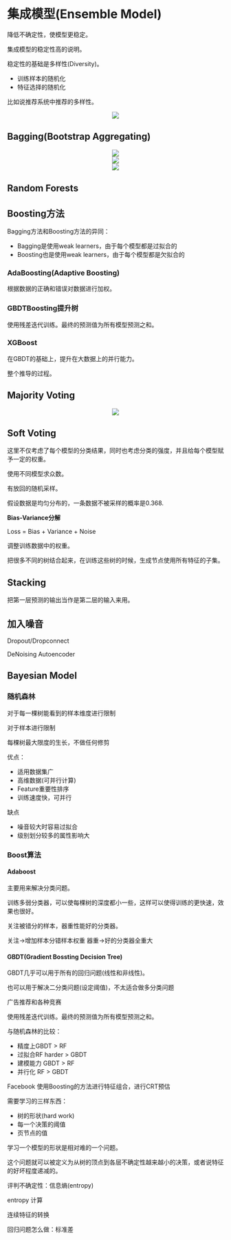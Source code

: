 # 集成模型(Ensemble Model)

降低不确定性，使模型更稳定。

集成模型的稳定性高的说明。

稳定性的基础是多样性(Diversity)。
- 训练样本的随机化
- 特征选择的随机化

比如说推荐系统中推荐的多样性。
<div align="center"> <img src="assets/image.png" rel="image.png" /></div>

## Bagging(Bootstrap Aggregating)

<div align="center"> <img src="assets/image.png" rel="image.png" /></div>

<div align="center"> <img src="assets/image.png" rel="image.png" /></div>

<div align="center"> <img src="assets/image.png" rel="image.png" /></div>

## Random Forests

## Boosting方法
Bagging方法和Boosting方法的异同：
- Bagging是使用weak learners，由于每个模型都是过拟合的
- Boosting也是使用weak learners，由于每个模型都是欠拟合的

###  AdaBoosting(Adaptive Boosting)
根据数据的正确和错误对数据进行加权。

### GBDTBoosting提升树
使用残差迭代训练。最终的预测值为所有模型预测之和。

### XGBoost
在GBDT的基础上，提升在大数据上的并行能力。

整个推导的过程。

## Majority Voting
<div align="center"> <img src="assets/image.png" rel="image.png" /></div>

## Soft Voting

这里不仅考虑了每个模型的分类结果，同时也考虑分类的强度，并且给每个模型赋予一定的权重。

使用不同模型求众数。

有放回的随机采样。

假设数据是均匀分布的，一条数据不被采样的概率是0.368.

**Bias-Variance分解**

Loss = Bias + Variance + Noise

调整训练数据中的权重。

把很多不同的树结合起来，在训练这些树的时候，生成节点使用所有特征的子集。

## Stacking

把第一层预测的输出当作是第二层的输入来用。

## 加入噪音

Dropout/Dropconnect

DeNoising Autoencoder

## Bayesian Model

### 随机森林
对于每一棵树能看到的样本维度进行限制

对于样本进行限制

每棵树最大限度的生长，不做任何修剪

优点：
- 适用数据集广
- 高维数据(可并行计算)
- Feature重要性排序
- 训练速度快，可并行

缺点
- 噪音较大时容易过拟合
- 级别划分较多的属性影响大

### Boost算法
#### Adaboost
主要用来解决分类问题。

训练多弱分类器，可以使每棵树的深度都小一些，这样可以使得训练的更快速，效果也很好。

关注被错分的样本，器重性能好的分类器。

关注->增加样本分错样本权重
器重->好的分类器全重大

#### GBDT(Gradient Bossting Decision Tree)

GBDT几乎可以用于所有的回归问题(线性和非线性)。

也可以用于解决二分类问题(设定阈值)，不太适合做多分类问题

广告推荐和各种竞赛

使用残差迭代训练。最终的预测值为所有模型预测之和。

与随机森林的比较：
- 精度上GBDT > RF 
- 过拟合RF harder > GBDT
- 建模能力 GBDT > RF
- 并行化 RF > GBDT

Facebook 使用Boosting的方法进行特征组合，进行CRT预估

需要学习的三样东西：
- 树的形状(hard work)
- 每一个决策的阈值
- 页节点的值

学习一个模型的形状是相对难的一个问题。

这个问题就可以被定义为从树的顶点到各层不确定性越来越小的决策，或者说特征的好坏程度递减的。

评判不确定性：信息熵(entropy)

entropy 计算

连续特征的转换

回归问题怎么做：标准差
